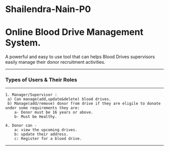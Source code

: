 # Shailendra-Nain-P0
# Online Blood Drive Management System.
A powerful and easy to use tool that can helps Blood Drives supervisors easily manage their donor recruitment activities.
___

### Types of Users & Their Roles
___
    1. Manager/Supervisor : 
     a) Can manage(add,update&delete) blood drives.
     b) Manage(add/remove) donor from drive if they are eligile to donate under some requirements they are: 
        a- Donor must be 16 years or above.
        b- Must be Healthy.
       
    4. Donor can - 
        a: view the upcoming drives. 
        b: update their address.
        c: Register for a blood drive.
___

